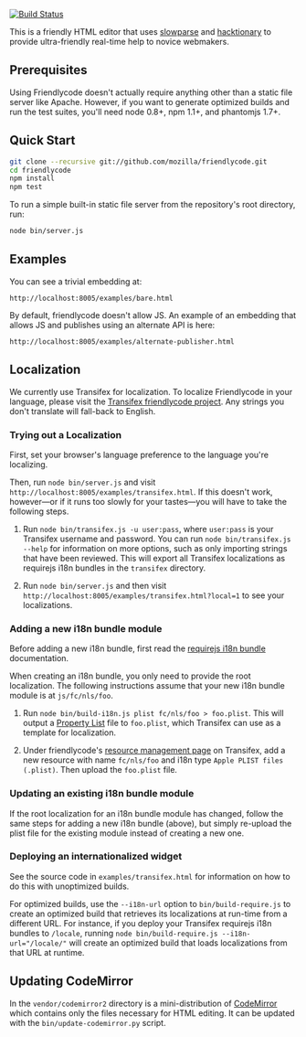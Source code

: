 [![Build Status](https://travis-ci.org/mozilla/friendlycode.png?branch=gh-pages)](http://travis-ci.org/mozilla/friendlycode)

This is a friendly HTML editor that uses [slowparse][] and [hacktionary][]
to provide ultra-friendly real-time help to novice webmakers.

## Prerequisites

Using Friendlycode doesn't actually require anything other than a
static file server like Apache. However, if you want to generate optimized
builds and run the test suites, you'll need node 0.8+, npm 1.1+, and
phantomjs 1.7+.

## Quick Start

```bash
git clone --recursive git://github.com/mozilla/friendlycode.git
cd friendlycode
npm install
npm test
```

To run a simple built-in static file server from the repository's
root directory, run:

```bash
node bin/server.js
```

## Examples

You can see a trivial embedding at:

    http://localhost:8005/examples/bare.html

By default, friendlycode doesn't allow JS. An example of an
embedding that allows JS and publishes using an alternate API is
here:

    http://localhost:8005/examples/alternate-publisher.html

## Localization

We currently use Transifex for localization. To localize Friendlycode
in your language, please visit the 
[Transifex friendlycode project][transifex]. Any strings you don't
translate will fall-back to English.

### Trying out a Localization

First, set your browser's language preference to the language you're 
localizing.

Then, run `node bin/server.js` and visit 
`http://localhost:8005/examples/transifex.html`. If this doesn't work,
however&mdash;or if it runs too slowly for your tastes&mdash;you will have
to take the following steps.

1. Run `node bin/transifex.js -u user:pass`, where `user:pass` is your
   Transifex username and password. You can run `node bin/transifex.js --help`
   for information on more options, such as only importing strings that
   have been reviewed. This will export all Transifex localizations as
   requirejs i18n bundles in the `transifex` directory.

2. Run `node bin/server.js` and then visit 
   `http://localhost:8005/examples/transifex.html?local=1` to see your 
   localizations.

### Adding a new i18n bundle module

Before adding a new i18n bundle, first read the [requirejs i18n bundle][i18n] 
documentation.

When creating an i18n bundle, you only need to provide the root localization.
The following instructions assume that your new i18n bundle module is at
`js/fc/nls/foo`.

1. Run `node bin/build-i18n.js plist fc/nls/foo > foo.plist`. This will
   output a [Property List][] file to `foo.plist`, which Transifex can
   use as a template for localization.

2. Under friendlycode's [resource management page][] on Transifex, add
   a new resource with name `fc/nls/foo` and i18n type 
   `Apple PLIST files (.plist)`. Then upload the `foo.plist` file.

### Updating an existing i18n bundle module

If the root localization for an i18n bundle module has changed, follow the 
same steps for adding a new i18n bundle (above), but simply re-upload the
plist file for the existing module instead of creating a new one.

### Deploying an internationalized widget

See the source code in `examples/transifex.html` for information
on how to do this with unoptimized builds.

For optimized builds, use the `--i18n-url` option to `bin/build-require.js`
to create an optimized build that retrieves its localizations at run-time
from a different URL. For instance, if you deploy your Transifex
requirejs i18n bundles to `/locale`, running
`node bin/build-require.js --i18n-url="/locale/"` will create an
optimized build that loads localizations from that URL at runtime.

## Updating CodeMirror

In the `vendor/codemirror2` directory is a mini-distribution of
[CodeMirror][] which contains only the files necessary for HTML editing. It 
can be updated with the `bin/update-codemirror.py` script.

  [i18n]: http://requirejs.org/docs/api.html#i18n
  [slowparse]: https://github.com/mozilla/slowparse
  [hacktionary]: https://github.com/toolness/hacktionary
  [CodeMirror]: http://codemirror.net/
  [transifex]: https://www.transifex.com/projects/p/friendlycode/
  [resource management page]: https://www.transifex.com/projects/p/friendlycode/resources/
  [Property List]: http://help.transifex.com/features/formats.html#plist-format
